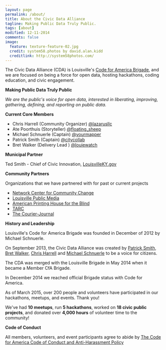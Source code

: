 ```yaml
---
layout: page
permalink: /about/
title: About the Civic Data Alliance
tagline: Making Public Data Truly Public.
tags: [about]
modified: 12-11-2014
comments: false
image:
  feature: texture-feature-02.jpg
  credit: system58.photos by david.alan.kidd
  creditlink: http://system58photos.com/
---
```


The Civic Data Alliance (CDA) is Louisville's [Code for America Brigade](http://codeforamerica.org/brigade/index/Civic_Data_Alliance), and we are focused on being a force for open data, hosting hackathons, coding education, and civic engagement.

**Making Public Data Truly Public**

*We are the public's voice for open data, interested in liberating, improving, gathering, defining, and reporting on public data.*

**Current Core Members**

* Chris Harrell (Community Organizer) [@lazarusllc](http://www.twitter.com/lazarusllc)
* Ate Poorthuis (Storyteller) [@floating_sheep](http://www.twitter.com/floating_sheep)
* Michael Schnuerle (Captain) [@yourmapper](http://www.twitter.com/yourmapper)
* Patrick Smith (Captain) [@citycollab](http://www.twitter.com/citycollab)
* Bret Walker (Delivery Lead ) [@louiewatch](http://www.twitter.com/louiewatch)

**Municipal Partner**

Ted Smith - Chief of Civic Innovation, [LouisvilleKY.gov](http://louisvilleky.gov/government/mayor-greg-fischer/mayors-staff)

**Community Partners**

Organizations that we have partnered with for past or current projects

* [Network Center for Community Change](http://makechangetogether.org/)
* [Louisville Public Media](http://louisvillepublicmedia.org/)
* [American Printing House for the Blind](http://www.aph.org/)
* [TARC](http://ridetarc.org/)
* [The Courier-Journal](http://www.courier-journal.com/)

**History and Leadership**

Louisville's Code for America Brigade was founded in December of 2012 by Michael Schnuerle.

On September 2013, the Civic Data Alliance was created by [Patrick Smith](http://citycollaborative.org/), [Bret Walker](http://www.louiewatch.com/), [Chris Harrell](http://www.lazarusllc.com/) and [Michael Schnuerle](http://www.yourmapper.com/) to be a voice for citizens.  

The CDA was merged with the Louisville Brigade in May 2014 when it became a Member CfA Brigade.

In December 2014 we reached official Brigade status with Code for America.

As of March 2015, over 200 people and volunteers have participated in our hackathons, meetups, and events.  Thank you!

We've had **10 meetups**, run **5 hackathons**, worked on **18 civic public projects**, and donated over **4,000 hours** of volunteer time to the community!

**Code of Conduct**

All members, volunteers, and event participants agree to abide by [The Code for America Code of Conduct and Anti-Harassment Policy](https://github.com/codeforamerica/codeofconduct)
